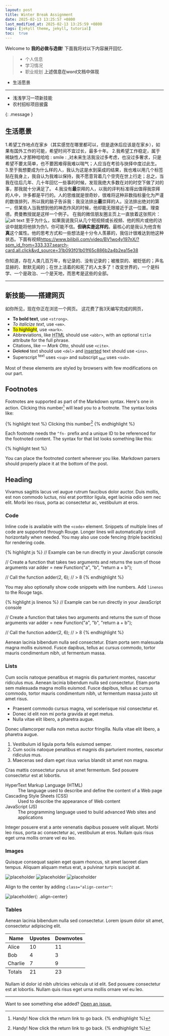 ```yaml
---
layout: post
title: Winter Break Assignment
date: 2025-02-13 13:25:57 +0800
last_modified_at: 2025-02-13 13:25:59 +0800
tags: [jekyll theme, jekyll, tutorial]
toc:  true
---
```

Welcome to **我的必做与选做**! 下面我将对以下内容展开回忆.
>- 个人信息
>- 学习情况
>- 职业规划
>**上述信息在word文档中体现**
- 生活愿景
--------
- 浅浅学习一项新技能
- 农村招标项目披露

{: .message }

## 生活愿景
  1.希望工作地点在家乡（其实感觉在哪里都可以，但是退休后应该是在家乡），如果有国外工作的可能，希望时间不宜过长，最多十年。
  2.我希望工作稳定，属于稀缺性人才那种哈哈哈 : smile : ,对未来生活我没过多考虑，也没过多奢求，只是希望不要太简单，也不要困难得我难以喘气；人应当在考验与抉择中度过此生。
  3.至于我想要成为什么样的人，我认为这是水到渠成的结果，我也难以用几个标签贴在我身上，我自认为我难以保持，我不愿意背着几个空壳在世上行走；总之，当我在往后几年、几十年回忆一些事的时候，发现我绝大多数在对的时空下做了对的事，那我就十分满足了。
  4.我没有**最**崇拜的人，以我的评判标准得出值得我崇拜的人中，许多都是平行的。人的思维就是很奇妙，很难将这种非数指标量化为严谨的数值排列，所以我的脑子告诉我：我没法排出**最**崇拜的人。没法排出绝对的第一，但某些人当我想到他的神态作风的时候，他却能无限接近于这一位置。理查德。费曼教授就是这样一个例子。
  在我的微信朋友圈主页上一直放着这张照片：
  ![alt text](f7aa1908fe233a44ad90dc48bf2b316.jpg)
  至于为什么，如果我说我只从几个短视频或长视频、他的照片或他的访谈中就能将他排为伪1，你可能不信。**但确实是这样的**。最核心的是我认为他含有**真**这个属性。他的思考方式和一些想法是十分令人羡慕的，我估计很难达到他这种状态。下面有视频<https://www.bilibili.com/video/BV1wo4y197nX/?spm_id_from=333.337.search-card.all.click&vd_source=31b093f01b01f65c886b2a4b2ea15e38>

你知道，存在人类几百万年，有记录的、没有记录的；被推崇的、被贬低的；声名显赫的、默默无闻的；在世上活着的和死了的人太多了！改变世界的，一个是科学、一个是政治、一个是天地，而思考是这些的全部。

------
## 新技能——搭建网页
如你所见，现在你正在浏览一个网页。
这花费了我3天编写完成的网页，

- **To bold text**, use `<strong>`.
- *To italicize text*, use `<em>`.
- <mark>To highlight</mark>, use `<mark>`.
- Abbreviations, like <abbr title="HyperText Markup Langage">HTML</abbr> should use `<abbr>`, with an optional `title` attribute for the full phrase.
- Citations, like <cite>&mdash; Mark Otto</cite>, should use `<cite>`.
- <del>Deleted</del> text should use `<del>` and <ins>inserted</ins> text should use `<ins>`.
- Superscript <sup>text</sup> uses `<sup>` and subscript <sub>text</sub> uses `<sub>`.

Most of these elements are styled by browsers with few modifications on our part.

## Footnotes

Footnotes are supported as part of the Markdown syntax. Here's one in action. Clicking this number[^fn-sample_footnote] will lead you to a footnote. The syntax looks like:

{% highlight text %}
Clicking this number[^fn-sample_footnote]
{% endhighlight %}

Each footnote needs the `^fn-` prefix and a unique ID to be referenced for the footnoted content. The syntax for that list looks something like this:

{% highlight text %}
[^fn-sample_footnote]: Handy! Now click the return link to go back.
{% endhighlight %}

You can place the footnoted content wherever you like. Markdown parsers should properly place it at the bottom of the post.

## Heading

Vivamus sagittis lacus vel augue rutrum faucibus dolor auctor. Duis mollis, est non commodo luctus, nisi erat porttitor ligula, eget lacinia odio sem nec elit. Morbi leo risus, porta ac consectetur ac, vestibulum at eros.

### Code

Inline code is available with the `<code>` element. Snippets of multiple lines of code are supported through Rouge. Longer lines will automatically scroll horizontally when needed. You may also use code fencing (triple backticks) for rendering code.

{% highlight js %}
// Example can be run directly in your JavaScript console

// Create a function that takes two arguments and returns the sum of those arguments
var adder = new Function("a", "b", "return a + b");

// Call the function
adder(2, 6);
// > 8
{% endhighlight %}

You may also optionally show code snippets with line numbers. Add `linenos` to the Rouge tags.

{% highlight js linenos %}
// Example can be run directly in your JavaScript console

// Create a function that takes two arguments and returns the sum of those arguments
var adder = new Function("a", "b", "return a + b");

// Call the function
adder(2, 6);
// > 8
{% endhighlight %}

Aenean lacinia bibendum nulla sed consectetur. Etiam porta sem malesuada magna mollis euismod. Fusce dapibus, tellus ac cursus commodo, tortor mauris condimentum nibh, ut fermentum massa.

### Lists

Cum sociis natoque penatibus et magnis dis parturient montes, nascetur ridiculus mus. Aenean lacinia bibendum nulla sed consectetur. Etiam porta sem malesuada magna mollis euismod. Fusce dapibus, tellus ac cursus commodo, tortor mauris condimentum nibh, ut fermentum massa justo sit amet risus.

- Praesent commodo cursus magna, vel scelerisque nisl consectetur et.
- Donec id elit non mi porta gravida at eget metus.
- Nulla vitae elit libero, a pharetra augue.

Donec ullamcorper nulla non metus auctor fringilla. Nulla vitae elit libero, a pharetra augue.

1. Vestibulum id ligula porta felis euismod semper.
2. Cum sociis natoque penatibus et magnis dis parturient montes, nascetur ridiculus mus.
3. Maecenas sed diam eget risus varius blandit sit amet non magna.

Cras mattis consectetur purus sit amet fermentum. Sed posuere consectetur est at lobortis.

<dl>
  <dt>HyperText Markup Language (HTML)</dt>
  <dd>The language used to describe and define the content of a Web page</dd>

  <dt>Cascading Style Sheets (CSS)</dt>
  <dd>Used to describe the appearance of Web content</dd>

  <dt>JavaScript (JS)</dt>
  <dd>The programming language used to build advanced Web sites and applications</dd>
</dl>

Integer posuere erat a ante venenatis dapibus posuere velit aliquet. Morbi leo risus, porta ac consectetur ac, vestibulum at eros. Nullam quis risus eget urna mollis ornare vel eu leo.

### Images

Quisque consequat sapien eget quam rhoncus, sit amet laoreet diam tempus. Aliquam aliquam metus erat, a pulvinar turpis suscipit at.

![placeholder](http://placehold.it/800x400 "Large example image")
![placeholder](http://placehold.it/400x200 "Medium example image")
![placeholder](http://placehold.it/200x200 "Small example image")

Align to the center by adding `class="align-center"`:

![placeholder](http://placehold.it/400x200 "Medium example image"){: .align-center}

### Tables

Aenean lacinia bibendum nulla sed consectetur. Lorem ipsum dolor sit amet, consectetur adipiscing elit.

<table>
  <thead>
    <tr>
      <th>Name</th>
      <th>Upvotes</th>
      <th>Downvotes</th>
    </tr>
  </thead>
  <tfoot>
    <tr>
      <td>Totals</td>
      <td>21</td>
      <td>23</td>
    </tr>
  </tfoot>
  <tbody>
    <tr>
      <td>Alice</td>
      <td>10</td>
      <td>11</td>
    </tr>
    <tr>
      <td>Bob</td>
      <td>4</td>
      <td>3</td>
    </tr>
    <tr>
      <td>Charlie</td>
      <td>7</td>
      <td>9</td>
    </tr>
  </tbody>
</table>

Nullam id dolor id nibh ultricies vehicula ut id elit. Sed posuere consectetur est at lobortis. Nullam quis risus eget urna mollis ornare vel eu leo.

-----

Want to see something else added? <a href="https://github.com/vszhub/not-pure-poole/issues/new">Open an issue.</a>

[^fn-sample_footnote]: Handy! Now click the return link to go back.
